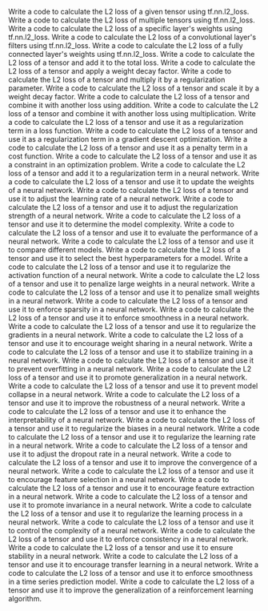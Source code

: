 Write a code to calculate the L2 loss of a given tensor using tf.nn.l2_loss.
Write a code to calculate the L2 loss of multiple tensors using tf.nn.l2_loss.
Write a code to calculate the L2 loss of a specific layer's weights using tf.nn.l2_loss.
Write a code to calculate the L2 loss of a convolutional layer's filters using tf.nn.l2_loss.
Write a code to calculate the L2 loss of a fully connected layer's weights using tf.nn.l2_loss.
Write a code to calculate the L2 loss of a tensor and add it to the total loss.
Write a code to calculate the L2 loss of a tensor and apply a weight decay factor.
Write a code to calculate the L2 loss of a tensor and multiply it by a regularization parameter.
Write a code to calculate the L2 loss of a tensor and scale it by a weight decay factor.
Write a code to calculate the L2 loss of a tensor and combine it with another loss using addition.
Write a code to calculate the L2 loss of a tensor and combine it with another loss using multiplication.
Write a code to calculate the L2 loss of a tensor and use it as a regularization term in a loss function.
Write a code to calculate the L2 loss of a tensor and use it as a regularization term in a gradient descent optimization.
Write a code to calculate the L2 loss of a tensor and use it as a penalty term in a cost function.
Write a code to calculate the L2 loss of a tensor and use it as a constraint in an optimization problem.
Write a code to calculate the L2 loss of a tensor and add it to a regularization term in a neural network.
Write a code to calculate the L2 loss of a tensor and use it to update the weights of a neural network.
Write a code to calculate the L2 loss of a tensor and use it to adjust the learning rate of a neural network.
Write a code to calculate the L2 loss of a tensor and use it to adjust the regularization strength of a neural network.
Write a code to calculate the L2 loss of a tensor and use it to determine the model complexity.
Write a code to calculate the L2 loss of a tensor and use it to evaluate the performance of a neural network.
Write a code to calculate the L2 loss of a tensor and use it to compare different models.
Write a code to calculate the L2 loss of a tensor and use it to select the best hyperparameters for a model.
Write a code to calculate the L2 loss of a tensor and use it to regularize the activation function of a neural network.
Write a code to calculate the L2 loss of a tensor and use it to penalize large weights in a neural network.
Write a code to calculate the L2 loss of a tensor and use it to penalize small weights in a neural network.
Write a code to calculate the L2 loss of a tensor and use it to enforce sparsity in a neural network.
Write a code to calculate the L2 loss of a tensor and use it to enforce smoothness in a neural network.
Write a code to calculate the L2 loss of a tensor and use it to regularize the gradients in a neural network.
Write a code to calculate the L2 loss of a tensor and use it to encourage weight sharing in a neural network.
Write a code to calculate the L2 loss of a tensor and use it to stabilize training in a neural network.
Write a code to calculate the L2 loss of a tensor and use it to prevent overfitting in a neural network.
Write a code to calculate the L2 loss of a tensor and use it to promote generalization in a neural network.
Write a code to calculate the L2 loss of a tensor and use it to prevent model collapse in a neural network.
Write a code to calculate the L2 loss of a tensor and use it to improve the robustness of a neural network.
Write a code to calculate the L2 loss of a tensor and use it to enhance the interpretability of a neural network.
Write a code to calculate the L2 loss of a tensor and use it to regularize the biases in a neural network.
Write a code to calculate the L2 loss of a tensor and use it to regularize the learning rate in a neural network.
Write a code to calculate the L2 loss of a tensor and use it to adjust the dropout rate in a neural network.
Write a code to calculate the L2 loss of a tensor and use it to improve the convergence of a neural network.
Write a code to calculate the L2 loss of a tensor and use it to encourage feature selection in a neural network.
Write a code to calculate the L2 loss of a tensor and use it to encourage feature extraction in a neural network.
Write a code to calculate the L2 loss of a tensor and use it to promote invariance in a neural network.
Write a code to calculate the L2 loss of a tensor and use it to regularize the learning process in a neural network.
Write a code to calculate the L2 loss of a tensor and use it to control the complexity of a neural network.
Write a code to calculate the L2 loss of a tensor and use it to enforce consistency in a neural network.
Write a code to calculate the L2 loss of a tensor and use it to ensure stability in a neural network.
Write a code to calculate the L2 loss of a tensor and use it to encourage transfer learning in a neural network.
Write a code to calculate the L2 loss of a tensor and use it to enforce smoothness in a time series prediction model.
Write a code to calculate the L2 loss of a tensor and use it to improve the generalization of a reinforcement learning algorithm.